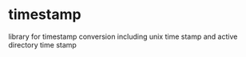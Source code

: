 # timestamp
library for timestamp conversion including unix time stamp and active directory time stamp

